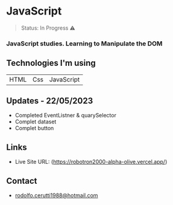 <h1>JavaScript</h1>

> Status: In Progress ⚠️

### JavaScript studies. Learning to Manipulate the DOM

## Technologies I'm using

<table>
  <tr>
    <td>HTML</td>
    <td>Css</td>
    <td>JavaScript</td>
  </tr>
  
</table>

## Updates - 22/05/2023

+ Completed EventListner & quarySelector
+ Complet dataset
+ Complet button

## Links

- Live Site URL: (https://robotron2000-alpha-olive.vercel.app/)

## Contact

+ rodolfo.cerutti1988@hotmail.com
